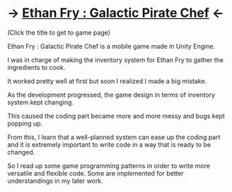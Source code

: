 # -> [Ethan Fry : Galactic Pirate Chef](https://play.google.com/store/apps/details?id=com.DejaVu.CookiingSpacePirate&hl=en) <-

(Click the title to get to game page)

Ethan Fry : Galactic Pirate Chef is a mobile game made in Unity Engine.

I was in charge of making the inventory system for Ethan Fry to gather the ingredients to cook. 

It worked pretty well at first but soon I realized I made a big mistake.

As the development progressed, the game design in terms of inventory system kept changing. 

This caused the coding part became more and more messy and bugs kept popping up.

From this, I learn that a well-planned system can ease up the coding part and it is extremely important to write code in a way that is ready to be changed. 

So I read up some game programming patterns in order to write more versatile and flexible code. Some are implemented for better understandings in my later work.
